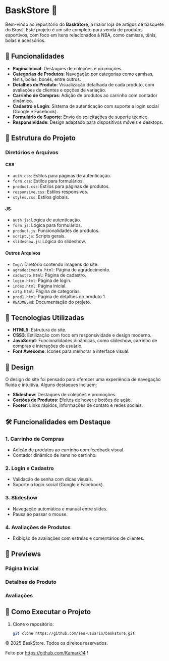# BaskStore 🏀

Bem-vindo ao repositório do **BaskStore**, a maior loja de artigos de basquete do Brasil! Este projeto é um site completo para venda de produtos esportivos, com foco em itens relacionados à NBA, como camisas, tênis, bolas e acessórios.

## 🌟 Funcionalidades

- **Página Inicial**: Destaques de coleções e promoções.
- **Categorias de Produtos**: Navegação por categorias como camisas, tênis, bolas, bonés, entre outros.
- **Detalhes do Produto**: Visualização detalhada de cada produto, com avaliações de clientes e opções de variação.
- **Carrinho de Compras**: Adição de produtos ao carrinho com contador dinâmico.
- **Cadastro e Login**: Sistema de autenticação com suporte a login social (Google e Facebook).
- **Formulário de Suporte**: Envio de solicitações de suporte técnico.
- **Responsividade**: Design adaptado para dispositivos móveis e desktops.

## 📂 Estrutura do Projeto

### Diretórios e Arquivos

#### CSS
- `auth.css`: Estilos para páginas de autenticação.
- `form.css`: Estilos para formulários.
- `product.css`: Estilos para páginas de produtos.
- `responsive.css`: Estilos responsivos.
- `styles.css`: Estilos globais.

#### JS
- `auth.js`: Lógica de autenticação.
- `form.js`: Lógica para formulários.
- `product.js`: Funcionalidades de produtos.
- `script.js`: Scripts gerais.
- `slideshow.js`: Lógica do slideshow.

#### Outros Arquivos
- `Img/`: Diretório contendo imagens do site.
- `agradecimento.html`: Página de agradecimento.
- `cadastro.html`: Página de cadastro.
- `login.html`: Página de login.
- `index.html`: Página inicial.
- `catg.html`: Página de categorias.
- `prod1.html`: Página de detalhes do produto 1.
- `README.md`: Documentação do projeto.


## 🚀 Tecnologias Utilizadas

- **HTML5**: Estrutura do site.
- **CSS3**: Estilização com foco em responsividade e design moderno.
- **JavaScript**: Funcionalidades dinâmicas, como slideshow, carrinho de compras e interações do usuário.
- **Font Awesome**: Ícones para melhorar a interface visual.

## 🎨 Design

O design do site foi pensado para oferecer uma experiência de navegação fluida e intuitiva. Alguns destaques incluem:

- **Slideshow**: Destaques de coleções e promoções.
- **Cartões de Produtos**: Efeitos de hover e botões de ação.
- **Footer**: Links rápidos, informações de contato e redes sociais.

## 🛠️ Funcionalidades em Destaque

### 1. **Carrinho de Compras**
- Adição de produtos ao carrinho com feedback visual.
- Contador dinâmico de itens no carrinho.

### 2. **Login e Cadastro**
- Validação de senha com dicas visuais.
- Suporte a login social (Google e Facebook).

### 3. **Slideshow**
- Navegação automática e manual entre slides.
- Pausa ao passar o mouse.

### 4. **Avaliações de Produtos**
- Exibição de avaliações com estrelas e comentários de clientes.

## 📸 Previews

### Página Inicial


### Detalhes do Produto


### Avaliações


## 📄 Como Executar o Projeto

1. Clone o repositório:
   ```bash
   git clone https://github.com/seu-usuario/baskstore.git

© 2025 BaskStore. Todos os direitos reservados.

Feito por https://github.com/Kamark14 !
